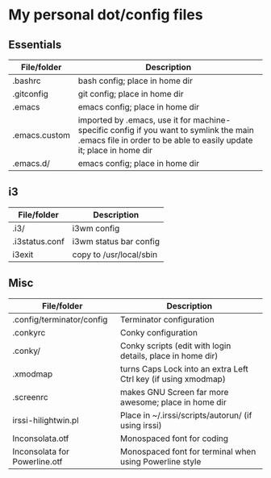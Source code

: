 # My personal dot/config files

## Essentials

File/folder           | Description
--------------------- | -----------
.bashrc | bash config; place in home dir
.gitconfig | git config; place in home dir
.emacs | emacs config; place in home dir
.emacs.custom | imported by .emacs, use it for machine-specific config if you want to symlink the main .emacs file in order to be able to easily update it; place in home dir
.emacs.d/ | emacs config; place in home dir

## i3

File/folder           | Description
--------------------- | -----------
.i3/ | i3wm config
.i3status.conf | i3wm status bar config
i3exit | copy to /usr/local/sbin

## Misc

File/folder           | Description
--------------------- | -----------
.config/terminator/config | Terminator configuration
.conkyrc | Conky configuration
.conky/ | Conky scripts (edit with login details, place in home dir)
.xmodmap | turns Caps Lock into an extra Left Ctrl key (if using xmodmap)
.screenrc | makes GNU Screen far more awesome; place in home dir
irssi-hilightwin.pl | Place in ~/.irssi/scripts/autorun/ (if using irssi)
Inconsolata.otf | Monospaced font for coding
Inconsolata for Powerline.otf | Monospaced font for terminal when using Powerline style
